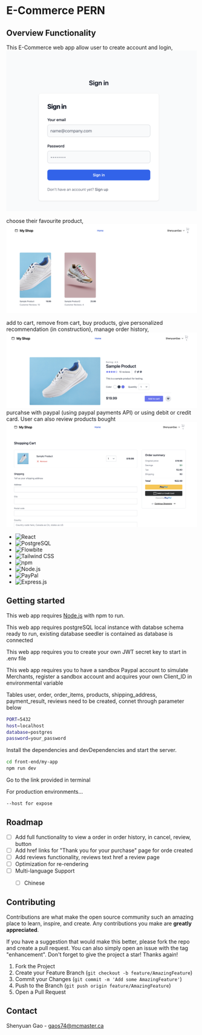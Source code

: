 # E-Commerce PERN

## Overview Functionality
This E-Commerce web app allow user to create account and login,
![App Screenshot](images/demo1.jpg)

choose their favourite product, 
![App Screenshot](images/demo2.jpg)

add to cart, remove from cart, buy products, give personalized recommendation (in construction), manage order history, 
![App Screenshot](images/demo3.jpg)
purcahse with paypal (using paypal payments API) or using debit or credit card. User can also review products bought
![App Screenshot](images/demo4.jpg)

* ![React](https://img.shields.io/badge/React-20232A?style=for-the-badge&logo=react&logoColor=61DAFB)
* ![PostgreSQL](https://img.shields.io/badge/PostgreSQL-316192?style=for-the-badge&logo=postgresql&logoColor=white)
* ![Flowbite](https://img.shields.io/badge/Flowbite-38BDF8?style=for-the-badge&logo=flowbite&logoColor=white)
* ![Tailwind CSS](https://img.shields.io/badge/Tailwind_CSS-06B6D4?style=for-the-badge&logo=tailwindcss&logoColor=white)
* ![npm](https://img.shields.io/badge/npm-CB3837?style=for-the-badge&logo=npm&logoColor=white)
* ![Node.js](https://img.shields.io/badge/Node.js-339933?style=for-the-badge&logo=nodedotjs&logoColor=white)
* ![PayPal](https://img.shields.io/badge/PayPal-00457C?style=for-the-badge&logo=paypal&logoColor=white)
* ![Express.js](https://img.shields.io/badge/Express.js-000000?style=for-the-badge&logo=express&logoColor=white)



## Getting started

This web app requires [Node.js](https://nodejs.org/) with npm to run.

This web app requires postgreSQL local instance with databse schema ready to run, existing database seedler is contained as database is connected

This web app requires you to create your own JWT secret key to start in .env file

This web app requires you to have a sandbox Paypal account to simulate Merchants, register a sandbox account and acquires your own Client_ID in environmental variable

Tables user, order, order\_items, products, shipping\_address, payment_result, reviews need to be created, connet through parameter below
```sh
PORT=5432
host=localhost
database=postgres
password=your_password
```

Install the dependencies and devDependencies and start the server.

```sh
cd front-end/my-app
npm run dev
```
Go to the link provided in terminal


For production environments...

```sh
--host for expose
```

## Roadmap

- [ ] Add full functionality to view a order in order history, in cancel, review, button
- [ ] Add href links for "Thank you for your purchase" page for orde created
- [ ] Add reviews functionality, reviews text href a review page
- [ ] Optimization for re-rendering
- [ ] Multi-language Support
    - [ ] Chinese


## Contributing

Contributions are what make the open source community such an amazing place to learn, inspire, and create. Any contributions you make are **greatly appreciated**.

If you have a suggestion that would make this better, please fork the repo and create a pull request. You can also simply open an issue with the tag "enhancement".
Don't forget to give the project a star! Thanks again!

1. Fork the Project
2. Create your Feature Branch (`git checkout -b feature/AmazingFeature`)
3. Commit your Changes (`git commit -m 'Add some AmazingFeature'`)
4. Push to the Branch (`git push origin feature/AmazingFeature`)
5. Open a Pull Request


## Contact

Shenyuan Gao - gaos74@mcmaster.ca

